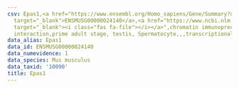 ```yaml
---
csv: Epas1,<a href="https://www.ensembl.org/Homo_sapiens/Gene/Summary?db=core;g=ENSMUSG00000024140"
  target="_blank">ENSMUSG00000024140</a>,<a href="https://www.ncbi.nlm.nih.gov/pubmed/25450459"
  target="_blank"><i class="fas fa-file"></i></a>",chromatin immunoprecipitation assay,direct
  interaction,prime adult stage, testis, Spermatocyte,,,transcriptional regulation,
data_alias: Epas1
data_id: ENSMUSG00000024140
data_numevidence: 1
data_species: Mus musculus
data_taxid: '10090'
title: Epas1
---
```

